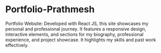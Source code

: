 # Portfolio-Prathmesh
Portfolio Website: Developed with React JS, this site showcases my personal and professional journey. It features a responsive design, interactive elements, and sections for my biography, professional experience, and project showcase. It highlights my skills and past work effectively.
